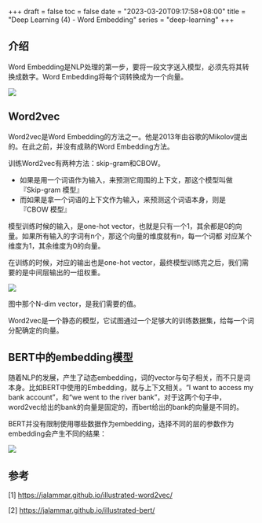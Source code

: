 +++
draft = false
toc = false
date = "2023-03-20T09:17:58+08:00"
title = "Deep Learning (4) - Word Embedding"
series = "deep-learning"
+++

## 介绍

Word Embedding是NLP处理的第一步，要将一段文字送入模型，必须先将其转换成数字。Word Embedding将每个词转换成为一个向量。

![](/images/dl/word2vec.png)

## Word2vec

Word2vec是Word Embedding的方法之一。他是2013年由谷歌的Mikolov提出的。在此之前，并没有成熟的Word Embedding方法。

训练Word2vec有两种方法：skip-gram和CBOW。

* 如果是用一个词语作为输入，来预测它周围的上下文，那这个模型叫做『Skip-gram 模型』
* 而如果是拿一个词语的上下文作为输入，来预测这个词语本身，则是 『CBOW 模型』

模型训练时候的输入，是one-hot vector，也就是只有一个1，其余都是0的向量。如果所有输入的字词有n个，那这个向量的维度就有n，每一个词都
对应某个维度为1，其余维度为0的向量。

在训练的时候，对应的输出也是one-hot vector，最终模型训练完之后，我们需要的是中间层输出的一组权重。

![](/images/dl/skip-gram-cbow.png)

图中那个N-dim vector，是我们需要的值。

Word2vec是一个静态的模型，它试图通过一个足够大的训练数据集，给每一个词分配确定的向量。

## BERT中的embedding模型

随着NLP的发展，产生了动态embedding，词的vector与句子相关，而不只是词本身。比如BERT中使用的Embedding，就与上下文相关。“I want to access my bank account”，和“we went to the river bank”，对于这两个句子中，word2vec给出的bank的向量是固定的，而bert给出的bank的向量是不同的。

BERT并没有限制使用哪些数据作为embedding，选择不同的层的参数作为embedding会产生不同的结果：

![](/images/dl/bert-feature-extraction-contextualized-embeddings.png)


## 参考
[1] https://jalammar.github.io/illustrated-word2vec/

[2] https://jalammar.github.io/illustrated-bert/
